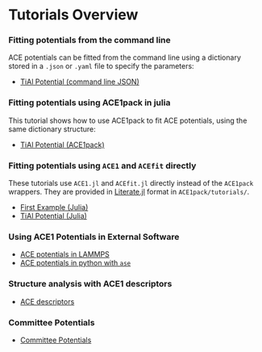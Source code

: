 
# Tutorials Overview 

### Fitting potentials from the command line

ACE potentials can be fitted from the command line using a dictionary stored in a `.json` or `.yaml` file to specify the parameters:

* [TiAl Potential (command line JSON)](./first_example_json.md)

### Fitting potentials using ACE1pack in julia

This tutorial shows how to use ACE1pack to fit ACE potentials, using the same dictionary structure:

* [TiAl Potential (ACE1pack)](../literate_tutorials/ACE1pack_TiAl.md)

### Fitting potentials using `ACE1` and `ACEfit` directly

These tutorials use `ACE1.jl` and `ACEfit.jl` directly instead of the `ACE1pack` wrappers. They are provided in [Literate.jl](https://github.com/fredrikekre/Literate.jl) format in `ACE1pack/tutorials/`.

* [First Example (Julia)](../literate_tutorials/first_example.md)
* [TiAl Potential (Julia)](../literate_tutorials/TiAl.md)

### Using ACE1 Potentials in External Software

* [ACE potentials in LAMMPS](lammps.md)
* [ACE potentials in python with `ase`](python_ase.md)

### Structure analysis with ACE1 descriptors

* [ACE descriptors](../literate_tutorials/descriptor.md)

### Committee Potentials

* [Committee Potentials](../literate_tutorials/committee.md)
